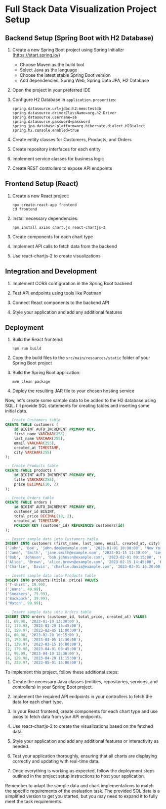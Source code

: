 
# Full Stack Data Visualization Project Setup

## Backend Setup (Spring Boot with H2 Database)

1. Create a new Spring Boot project using Spring Initializr (https://start.spring.io/)
   - Choose Maven as the build tool
   - Select Java as the language
   - Choose the latest stable Spring Boot version
   - Add dependencies: Spring Web, Spring Data JPA, H2 Database

2. Open the project in your preferred IDE

3. Configure H2 Database in `application.properties`:
   ```
   spring.datasource.url=jdbc:h2:mem:testdb
   spring.datasource.driverClassName=org.h2.Driver
   spring.datasource.username=sa
   spring.datasource.password=password
   spring.jpa.database-platform=org.hibernate.dialect.H2Dialect
   spring.h2.console.enabled=true
   ```

4. Create entity classes for Customers, Products, and Orders

5. Create repository interfaces for each entity

6. Implement service classes for business logic

7. Create REST controllers to expose API endpoints

## Frontend Setup (React)

1. Create a new React project:
   ```
   npx create-react-app frontend
   cd frontend
   ```

2. Install necessary dependencies:
   ```
   npm install axios chart.js react-chartjs-2
   ```

3. Create components for each chart type

4. Implement API calls to fetch data from the backend

5. Use react-chartjs-2 to create visualizations

## Integration and Development

1. Implement CORS configuration in the Spring Boot backend

2. Test API endpoints using tools like Postman

3. Connect React components to the backend API

4. Style your application and add any additional features

## Deployment

1. Build the React frontend:
   ```
   npm run build
   ```

2. Copy the build files to the `src/main/resources/static` folder of your Spring Boot project

3. Build the Spring Boot application:
   ```
   mvn clean package
   ```

4. Deploy the resulting JAR file to your chosen hosting service


Now, let's create some sample data to be added to the H2 database using SQL. I'll provide SQL statements for creating tables and inserting some initial data.



```sql
-- Create Customers table
CREATE TABLE customers (
    id BIGINT AUTO_INCREMENT PRIMARY KEY,
    first_name VARCHAR(255),
    last_name VARCHAR(255),
    email VARCHAR(255),
    created_at TIMESTAMP,
    city VARCHAR(255)
);

-- Create Products table
CREATE TABLE products (
    id BIGINT AUTO_INCREMENT PRIMARY KEY,
    title VARCHAR(255),
    price DECIMAL(10, 2)
);

-- Create Orders table
CREATE TABLE orders (
    id BIGINT AUTO_INCREMENT PRIMARY KEY,
    customer_id BIGINT,
    total_price DECIMAL(10, 2),
    created_at TIMESTAMP,
    FOREIGN KEY (customer_id) REFERENCES customers(id)
);

-- Insert sample data into Customers table
INSERT INTO customers (first_name, last_name, email, created_at, city) VALUES
('John', 'Doe', 'john.doe@example.com', '2023-01-01 10:00:00', 'New York'),
('Jane', 'Smith', 'jane.smith@example.com', '2023-01-15 11:30:00', 'Los Angeles'),
('Bob', 'Johnson', 'bob.johnson@example.com', '2023-02-01 09:15:00', 'Chicago'),
('Alice', 'Brown', 'alice.brown@example.com', '2023-02-15 14:45:00', 'Houston'),
('Charlie', 'Davis', 'charlie.davis@example.com', '2023-03-01 16:20:00', 'Phoenix');

-- Insert sample data into Products table
INSERT INTO products (title, price) VALUES
('T-shirt', 19.99),
('Jeans', 49.99),
('Sneakers', 79.99),
('Backpack', 39.99),
('Watch', 99.99);

-- Insert sample data into Orders table
INSERT INTO orders (customer_id, total_price, created_at) VALUES
(1, 69.98, '2023-01-10 13:30:00'),
(2, 119.98, '2023-01-20 15:45:00'),
(3, 159.97, '2023-02-05 11:00:00'),
(4, 89.98, '2023-02-20 10:15:00'),
(5, 199.98, '2023-03-05 14:30:00'),
(1, 139.97, '2023-03-15 16:00:00'),
(2, 179.98, '2023-04-01 09:45:00'),
(3, 99.99, '2023-04-10 12:30:00'),
(4, 129.98, '2023-04-20 11:15:00'),
(5, 229.97, '2023-05-01 15:00:00');

```

To implement this project, follow these additional steps:

1. Create the necessary Java classes (entities, repositories, services, and controllers) in your Spring Boot project.

2. Implement the required API endpoints in your controllers to fetch the data for each chart type.

3. In your React frontend, create components for each chart type and use axios to fetch data from your API endpoints.

4. Use react-chartjs-2 to create the visualizations based on the fetched data.

5. Style your application and add any additional features or interactivity as needed.

6. Test your application thoroughly, ensuring that all charts are displaying correctly and updating with real-time data.

7. Once everything is working as expected, follow the deployment steps outlined in the project setup instructions to host your application.

Remember to adapt the sample data and chart implementations to match the specific requirements of the evaluation task. The provided SQL data is a simplified version to get you started, but you may need to expand it to fully meet the task requirements.

